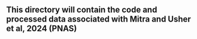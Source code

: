 ## This directory will contain the code and processed data associated with Mitra and Usher et al, 2024 (PNAS)
